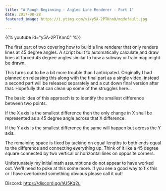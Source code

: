 ```yaml
---
title: "A Rough Beginning - Angled Line Renderer - Part 1"
date: 2017-08-28
featured_image: https://i.ytimg.com/vi/y5A-2PTKnn0/mqdefault.jpg

---
```


{{% youtube id="y5A-2PTKnn0" %}}

The first part of two covering how to build a line renderer that only renders lines at 45 degree angles. A script built to automatically calculate and draw lines at forced 45 degree angles similar to how a subway or train map might be drawn.

This turns out to be a bit more trouble than I anticipated. Originally I had planned on releasing this along with the final part as a single video, instead a second part will be released separately and a cut down final version after that. Hopefully that can clean up some of the struggles here...

The basic idea of this approach is to identify the smallest difference between two points.

If the X axis is the smallest difference then the only change in X shall be represented as a 45 degree angle across that X difference.

If the Y axis is the smallest difference the same will happen but across the Y axis.

The remaining space is fixed by tacking on equal lengths to both ends equal to the difference and connecting everything up. Think of it like a 45 degree square connected by two vertical or horizontal lines on opposite corners.

Unfortunately my initial math assumptions do not appear to have worked out. We'll need to poke at this some more. If you see a good way to fix this or I have overlooked something obvious please call it out!

Discord: https://discord.gg/hU5Kq2u